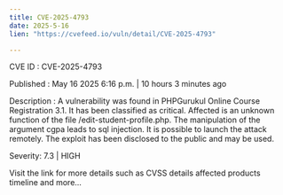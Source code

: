```yaml
---
title: CVE-2025-4793
date: 2025-5-16
lien: "https://cvefeed.io/vuln/detail/CVE-2025-4793"

---
```


CVE ID : CVE-2025-4793

Published :  May 16
2025
6:16 p.m. | 10 hours
3 minutes ago

Description : A vulnerability was found in PHPGurukul Online Course Registration 3.1. It has been classified as critical. Affected is an unknown function of the file /edit-student-profile.php. The manipulation of the argument cgpa leads to sql injection. It is possible to launch the attack remotely. The exploit has been disclosed to the public and may be used.

Severity: 7.3 | HIGH

Visit the link for more details
such as CVSS details
affected products
timeline
and more...
